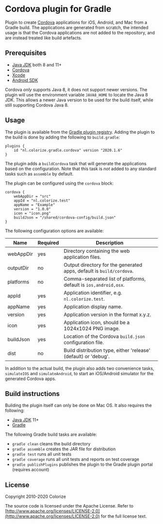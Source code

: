 Cordova plugin for Gradle
=========================

Plugin to create [Cordova](https://cordova.apache.org) applications for iOS, Android, and Mac from
a Gradle build. The applications are generated from scratch, the intended usage is that the Cordova
applications are not added to the repository, and are instead treated like build artefacts.

Prerequisites
-------------

- [Java JDK](http://java.oracle.com) both 8 and 11+
- [Cordova](https://cordova.apache.org)
- [Xcode](https://developer.apple.com/xcode/)
- [Android SDK](https://developer.android.com/sdk/index.html)

Cordova *only* supports Java 8, it does not support newer versions. The plugin will use the
environment variable `JAVA8_HOME` to locate the Java 8 JDK. This allows a newer Java version to
be used for the build itself, while still supporting Cordova Java 8.

Usage
-----

The plugin is available from the [Gradle plugin registry](https://plugins.gradle.org). Adding the
plugin to the build is done by adding the following to `build.gradle`:

    plugins {
        id "nl.colorize.gradle.cordova" version "2020.1.6"
    }
    
The plugin adds a `buildCordova` task that will generate the applications based on the 
configuration. Note that this task is *not* added to any standard tasks such as `assemble` by
default.

The plugin can be configured using the `cordova` block:

    cordova {
        webAppDir = "src"
        appId = "nl.colorize.test"
        appName = "Example"
        version = "1.0.0"
        icon = "icon.png"
        buildJson = "/shared/cordova-config/build.json"
    } 

The following configuration options are available:

| Name      | Required | Description                                                          |
|-----------|----------|----------------------------------------------------------------------|
| webAppDir | yes      | Directory containing the web application files.                      |
| outputDir | no       | Output directory for the generated apps, default is `build/cordova`. |
| platforms | no       | Comma-separated list of platforms, default is `ios,android,osx`.     |
| appId     | yes      | Application identifier, e.g. `nl.colorize.test`.                     |
| appName   | yes      | Application display name.                                            |
| version   | yes      | Application version in the format x.y.z.                             |
| icon      | yes      | Application icon, should be a 1024x1024 PNG image.                   |
| buildJson | yes      | Location of the Cordova `build.json` configuration file.             |
| dist      | no       | Build distribution type, either 'release' (default) or 'debug'.      |

In addition to the actual build, the plugin also adds two convenience tasks, `simulateIOS` and
`simulateAndroid`, to start an iOS/Android simulator for the generated Cordova apps.

Build instructions
------------------

Building the plugin itself can only be done on Mac OS. It also requires the following:

- [Java JDK](http://java.oracle.com) 11+
- [Gradle](http://gradle.org)

The following Gradle build tasks are available:

- `gradle clean` cleans the build directory
- `gradle assemble` creates the JAR file for distribution
- `gradle test` runs all unit tests
- `gradle coverage` runs all unit tests and reports on test coverage
- `gradle publishPlugins` publishes the plugin to the Gradle plugin portal (requires account)
  
License
-------

Copyright 2010-2020 Colorize

The source code is licensed under the Apache License. Refer to
[http://www.apache.org/licenses/LICENSE-2.0](http://www.apache.org/licenses/LICENSE-2.0) for
the full license text.
